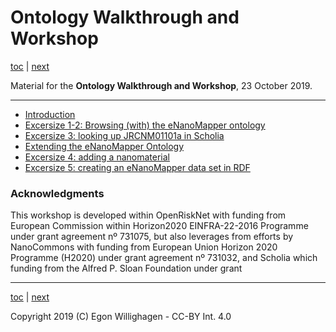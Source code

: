# Ontology Walkthrough and Workshop

[toc](./README.md) | [next](intro.md)

Material for the **Ontology Walkthrough and Workshop**, 23 October 2019.

---

* [Introduction](intro.md)
* [Excersize 1-2: Browsing (with) the eNanoMapper ontology](browsing.md)
* [Excersize 3: looking up JRCNM01101a in Scholia](scholia.md)
* [Extending the eNanoMapper Ontology](extending.md)
* [Excersize 4: adding a nanomaterial](nanomaterial.md)
* [Excersize 5: creating an eNanoMapper data set in RDF](rdf.md)

### Acknowledgments

This workshop is developed within OpenRiskNet with funding from European Commission within Horizon2020
EINFRA-22-2016 Programme under grant agreement nº 731075, 
but also leverages from efforts by NanoCommons with funding from European Union Horizon 2020 Programme (H2020)
under grant agreement nº 731032,
and Scholia which funding from the Alfred P. Sloan Foundation under grant

---

[toc](./README.md) | [next](intro.md)

Copyright 2019 (C) Egon Willighagen - CC-BY Int. 4.0
